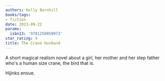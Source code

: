 ```yaml
---
authors: Kelly Barnhill
books/tags:
- fiction
date: 2023-09-22
params:
  isbn13: '9781250850973'
star_rating: 4
title: The Crane Husband
---
```


A short magical realism novel about a girl, her mother and her step father who's
a human size crane, the bird that is.

Hijinks ensue.

<!--more-->